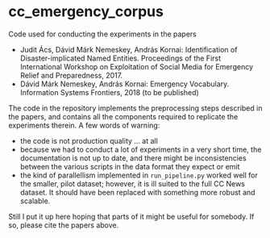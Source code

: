 # cc_emergency_corpus

Code used for conducting the experiments in the papers

- Judit Ács, Dávid Márk Nemeskey, András Kornai: Identification of Disaster-implicated Named Entities. Proceedings of the First International Workshop on Exploitation of Social Media for Emergency Relief and Preparedness, 2017.
- Dávid Márk Nemeskey, András Kornai: Emergency Vocabulary. Information Systems Frontiers, 2018 (to be published)

The code in the repository implements the preprocessing steps described in the papers, and contains all the components required to replicate the experiments therein. A few words of warning:

- the code is not production quality ... at all
- because we had to conduct a lot of experiments in a very short time, the documentation is not up to date, and there might be inconsistencies between the various scripts in the data format they expect or emit
- the kind of parallellism implemented in `run_pipeline.py` worked well for the smaller, pilot dataset; however, it is ill suited to the full CC News dataset. It should have been replaced with something more robust and scalable.

Still I put it up here hoping that parts of it might be useful for somebody. If so, please cite the papers above.
